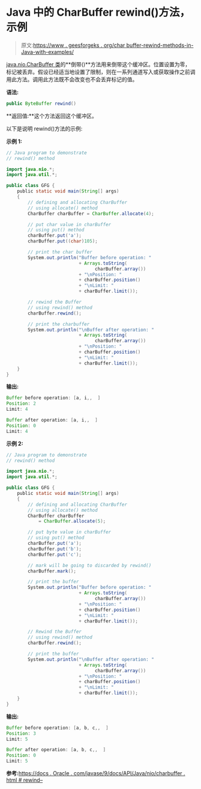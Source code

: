 # Java 中的 CharBuffer rewind()方法，示例

> 原文:[https://www . geesforgeks . org/char buffer-rewind-methods-in-Java-with-examples/](https://www.geeksforgeeks.org/charbuffer-rewind-methods-in-java-with-examples/)

[java.nio.CharBuffer 类](https://www.geeksforgeeks.org/tag/java-charbuffer/)的**倒带()**方法用来倒带这个缓冲区。位置设置为零，标记被丢弃。假设已经适当地设置了限制，则在一系列通道写入或获取操作之前调用此方法。调用此方法既不会改变也不会丢弃标记的值。

**语法:**

```java
public ByteBuffer rewind()
```

**返回值:**这个方法返回这个缓冲区。

以下是说明 rewind()方法的示例:

**示例 1:**

```java
// Java program to demonstrate
// rewind() method

import java.nio.*;
import java.util.*;

public class GFG {
    public static void main(String[] args)
    {
        // defining and allocating CharBuffer
        // using allocate() method
        CharBuffer charBuffer = CharBuffer.allocate(4);

        // put char value in charBuffer
        // using put() method
        charBuffer.put('a');
        charBuffer.put((char)105);

        // print the char buffer
        System.out.println("Buffer before operation: "
                           + Arrays.toString(
                                 charBuffer.array())
                           + "\nPosition: "
                           + charBuffer.position()
                           + "\nLimit: "
                           + charBuffer.limit());

        // rewind the Buffer
        // using rewind() method
        charBuffer.rewind();

        // print the charbuffer
        System.out.println("\nBuffer after operation: "
                           + Arrays.toString(
                                 charBuffer.array())
                           + "\nPosition: "
                           + charBuffer.position()
                           + "\nLimit: "
                           + charBuffer.limit());
    }
}
```

**输出:**

```java
Buffer before operation: [a, i,,  ]
Position: 2
Limit: 4

Buffer after operation: [a, i,,  ]
Position: 0
Limit: 4

```

**示例 2:**

```java
// Java program to demonstrate
// rewind() method

import java.nio.*;
import java.util.*;

public class GFG {
    public static void main(String[] args)
    {
        // defining and allocating CharBuffer
        // using allocate() method
        CharBuffer charBuffer
            = CharBuffer.allocate(5);

        // put byte value in charBuffer
        // using put() method
        charBuffer.put('a');
        charBuffer.put('b');
        charBuffer.put('c');

        // mark will be going to discarded by rewind()
        charBuffer.mark();

        // print the buffer
        System.out.println("Buffer before operation: "
                           + Arrays.toString(
                                 charBuffer.array())
                           + "\nPosition: "
                           + charBuffer.position()
                           + "\nLimit: "
                           + charBuffer.limit());

        // Rewind the Buffer
        // using rewind() method
        charBuffer.rewind();

        // print the buffer
        System.out.println("\nBuffer after operation: "
                           + Arrays.toString(
                                 charBuffer.array())
                           + "\nPosition: "
                           + charBuffer.position()
                           + "\nLimit: "
                           + charBuffer.limit());
    }
}
```

**输出:**

```java
Buffer before operation: [a, b, c,,  ]
Position: 3
Limit: 5

Buffer after operation: [a, b, c,,  ]
Position: 0
Limit: 5

```

**参考:**[https://docs . Oracle . com/javase/9/docs/API/Java/nio/charbuffer . html # rewind–](https://docs.oracle.com/javase/9/docs/api/java/nio/CharBuffer.html#rewind--)